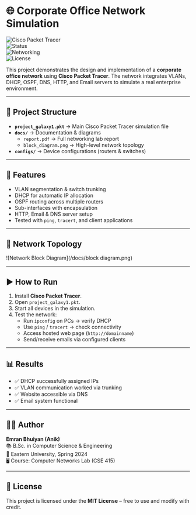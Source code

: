 # 🌐 Corporate Office Network Simulation  

![Cisco Packet Tracer](https://img.shields.io/badge/Tool-Cisco%20Packet%20Tracer-blue)  
![Status](https://img.shields.io/badge/Status-Completed-success)  
![Networking](https://img.shields.io/badge/Networking-DHCP%2C%20OSPF%2C%20VLANs%2C%20DNS-orange)  
![License](https://img.shields.io/badge/License-MIT-lightgrey)  

This project demonstrates the design and implementation of a **corporate office network** using **Cisco Packet Tracer**. The network integrates VLANs, DHCP, OSPF, DNS, HTTP, and Email servers to simulate a real enterprise environment.  

---

## 📂 Project Structure  

- **`project_galaxy1.pkt`** → Main Cisco Packet Tracer simulation file  
- **`docs/`** → Documentation & diagrams  
  - `report.pdf` → Full networking lab report  
  - `block_diagram.png` → High-level network topology  
- **`configs/`** → Device configurations (routers & switches)  

---

## 🚀 Features  

- VLAN segmentation & switch trunking  
- DHCP for automatic IP allocation  
- OSPF routing across multiple routers  
- Sub-interfaces with encapsulation  
- HTTP, Email & DNS server setup  
- Tested with `ping`, `tracert`, and client applications  

---

## 📐 Network Topology  

![Network Block Diagram](/docs/block diagram.png)  

---

## ▶️ How to Run  

1. Install **Cisco Packet Tracer**.  
2. Open `project_galaxy1.pkt`.  
3. Start all devices in the simulation.  
4. Test the network:  
   - Run `ipconfig` on PCs → verify DHCP  
   - Use `ping` / `tracert` → check connectivity  
   - Access hosted web page (`http://domainname`)  
   - Send/receive emails via configured clients  

---

## 📊 Results  

- ✅ DHCP successfully assigned IPs  
- ✅ VLAN communication worked via trunking  
- ✅ Website accessible via DNS  
- ✅ Email system functional  

---

## 👨‍💻 Author  

**Emran Bhuiyan (Anik)**  
📚 B.Sc. in Computer Science & Engineering  
🏫 Eastern University, Spring 2024  
🖥 Course: Computer Networks Lab (CSE 415)  

---

## 📜 License  

This project is licensed under the **MIT License** – free to use and modify with credit.  
